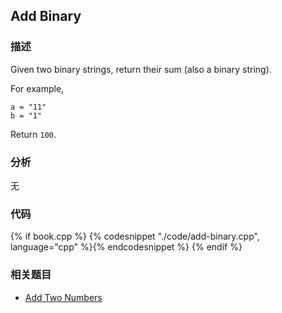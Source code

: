 ## Add Binary


### 描述

Given two binary strings, return their sum (also a binary string).

For example,

```
a = "11"
b = "1"
```

Return `100`.


### 分析

无


### 代码

{% if book.cpp %}
  {% codesnippet "./code/add-binary.cpp", language="cpp" %}{% endcodesnippet %}
{% endif %}


### 相关题目

* [Add Two Numbers](#add-two-numbers.md)
